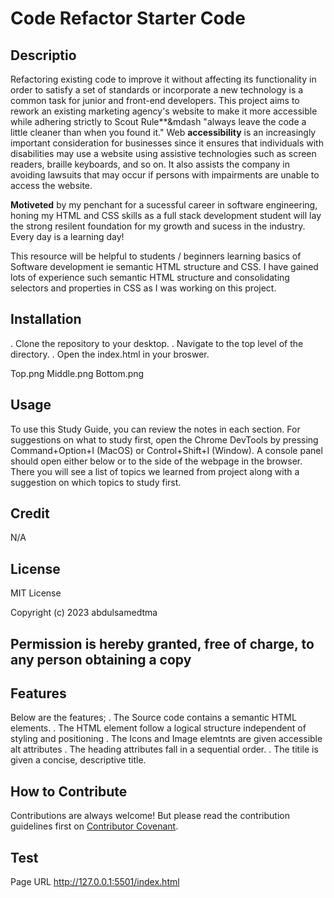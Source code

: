 # Code Refactor Starter Code
## Descriptio

Refactoring existing code to improve it without affecting its functionality in order to satisfy a set of standards or incorporate a new technology is a common task for junior and front-end developers. This project aims to rework an existing marketing agency's website to make it more accessible while adhering strictly to Scout Rule**&mdash "always leave the code a little cleaner than when you found it."
Web **accessibility** is an increasingly important consideration for businesses since it ensures that individuals with disabilities may use a website using assistive technologies such as screen readers, braille keyboards, and so on.
It also assists the company in avoiding lawsuits that may occur if persons with impairments are unable to access the website. 

**Motiveted** by my penchant for a sucessful career in software engineering, honing my HTML and CSS skills as a full stack development student will lay the strong resilent foundation for my growth and sucess in the industry. Every day is a learning day!

This resource will be helpful to students / beginners learning basics of Software development ie semantic HTML structure and CSS. I have gained lots of experience such semantic HTML structure and consolidating selectors and properties in CSS as   I was working on this project.

## Installation
. Clone the repository to your desktop.
. Navigate to the top level of the directory.
. Open the index.html in your broswer.

Top.png
Middle.png
Bottom.png


## Usage
To use this Study Guide, you can review the notes in each section. For suggestions on what to study first, open the Chrome DevTools by pressing Command+Option+I (MacOS) or Control+Shift+I (Window). A console panel should open either below or to the side of the webpage in the browser. There you will see a list of topics we learned from project along with a suggestion on which topics to study first.



## Credit 
N/A

## License

MIT License

Copyright (c) 2023 abdulsamedtma

Permission is hereby granted, free of charge, to any person obtaining a copy
---

## Features

Below are the features;
. The Source code contains a semantic HTML elements.
. The HTML element  follow a logical structure independent of styling and positioning
. The Icons and Image elemtnts  are given accessible alt attributes
. The heading attributes fall in a sequential order.
. The titile is given a concise, descriptive title.

## How to Contribute

Contributions are always welcome! But please read the contribution guidelines first on [Contributor Covenant](https://www.contributor-covenant.org/).


## Test
Page URL  http://127.0.0.1:5501/index.html
